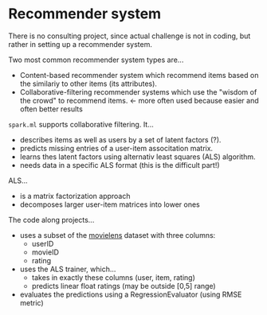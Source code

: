 # Recommender system

There is no consulting project, since actual challenge is not in coding, but rather in setting up a recommender system.

Two most common recommender system types are...

- Content-based recommender system which recommend items based on the similariy to other items (its attributes).
- Collaborative-filtering recommender systems which use the "wisdom of the crowd" to recommend items. <- more often used because easier and often better results

`spark.ml` supports collaborative filtering. It...

- describes items as well as users by a set of latent factors (?).
- predicts missing entries of a user-item associtation matrix.
- learns thes latent factors using alternativ least squares (ALS) algorithm.
- needs data in a specific ALS format (this is the difficult part!)

ALS...

- is a matrix factorization approach
- decomposes larger user-item matrices into lower ones

The code along projects...

- uses a subset of the [movielens](https://grouplens.org/datasets/movielens/100k/) dataset with three columns:
  - userID
  - movieID
  - rating
- uses the ALS trainer, which...
  - takes in exactly these columns (user, item, rating)
  - predicts linear float ratings (may be outside [0,5] range)
- evaluates the predictions using a RegressionEvaluator (using RMSE metric)

